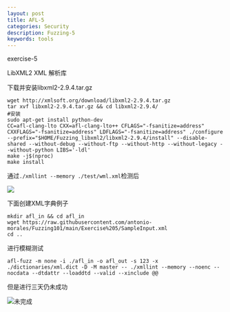 ```yaml
---
layout: post
title: AFL-5
categories: Security
description: Fuzzing-5
keywords: tools
---
```


exercise-5

LibXML2 XML 解析库

下载并安装libxml2-2.9.4.tar.gz

```
wget http://xmlsoft.org/download/libxml2-2.9.4.tar.gz
tar xvf libxml2-2.9.4.tar.gz && cd libxml2-2.9.4/
#安装
sudo apt-get install python-dev
CC=afl-clang-lto CXX=afl-clang-lto++ CFLAGS="-fsanitize=address" CXXFLAGS="-fsanitize=address" LDFLAGS="-fsanitize=address" ./configure --prefix="$HOME/Fuzzing_libxml2/libxml2-2.9.4/install" --disable-shared --without-debug --without-ftp --without-http --without-legacy --without-python LIBS='-ldl'
make -j$(nproc)
make install
```

通过`./xmllint --memory ./test/wml.xml`检测后

![](https://img1.imgtp.com/2023/08/23/hxYovSjF.png)

下面创建XML字典例子

```
mkdir afl_in && cd afl_in
wget https://raw.githubusercontent.com/antonio-morales/Fuzzing101/main/Exercise%205/SampleInput.xml
cd ..
```

进行模糊测试

`afl-fuzz -m none -i ./afl_in -o afl_out -s 123 -x ./dictionaries/xml.dict -D -M master -- ./xmllint --memory --noenc --nocdata --dtdattr --loaddtd --valid --xinclude @@`

但是进行三天仍未成功

![未完成](https://img1.imgtp.com/2023/08/23/wmt3LqdA.png)

